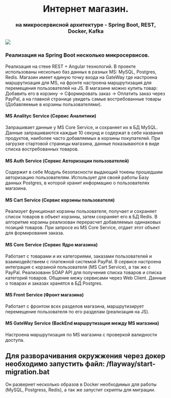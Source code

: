<h1 align="center">Интернет магазин. 
<h3 align="center"> на микросервисной архитектуре - Spring Boot, REST, Docker, Kafka</h3>

<a href="https://shev-81.github.io/WebMarket/"><img src="https://img.shields.io/badge/Cloud-JavaDoc-green"/>  </a>

### Реализация на Spring Boot несколько микросервисов.
Реализация на стеке REST + Angular технологий. В проекте использованы несколько баз данных в разных MS: MySQL, Postgres, Redis.
Магазин имеет единую точку входа на GateWay где настроена маршрутизация для MS, на фронте настроена маршрутизация для перемещения 
пользователей на JS. В магазине можно купить товар: Добавить его в корзину -> Cформировать заказ -> Оплатить заказ через PayPal, 
а на главной странице увидеть самые востребованные товары (Добавляемые в корзины пользователями).

#### MS Analityc Service (Сервис Аналитики)
Запрашивает данные у MS Core Service,  и сохраняет их в БД MySQL.  Данные запрашиваются каждые 10 секунд и содержат в себе 
названия продуктов, наиболее часто добавляемых в корзины покупателей. При загрузке стартовой страницы магазина,  данные 
показываются в виде списка востребованных товаров.

#### MS Auth Service (Сервис Авторизации пользователей)
Содержит в себе Модуль безопасности выдающий токены прошедшим авторизацию пользователям. Использует для своей работы Базу 
данных Postgres, в которой хранит информацию о пользователях магазина.

#### MS Cart Service (Сервис корзины пользователя)
Реализует функционал корзины пользователя, получает и сохраняет список товаров в объект корзины, затем сохраняет его в БД Redis.
В алгоритме корзины реализован перерасчет добавляемых одинаковых позиций товаров. При запросе из MS Core Service, отдает этот 
объект для формирования заказа.

#### MS Core Service (Сервис Ядро магазина)
Работает с товарами и их категориями, заказами пользователей и взаимодействием с платежной системой PayPal. 
В сервисе настроена интеграция с корзиной пользователя (MS Cart Service), а так же с PayPal. Реализованн SOAP API для получения
списка товаров и списка категорий товаров. Общение межу сервисами через Web Client. Данные о товарах и заказах хранятся в 
БД Postgres.

#### MS Front Service (Фронт магазина)
Работает с фронтом всех разделов магазина, маршрутизирует перемещение пользователя по его разделам (реализация на JS).

#### MS GateWay Service (BackEnd маршрутизация между MS магазина)
Настроена маршрутизация по MS магазина с проверкой валидности доступа.

## Для разворачивания окружжения через докер необходимо запустить файл: /flayway/start-migration.bat 
Он развернет несколько образов в Docker необходимых для работы (MySQL, Postgress, Redis), а так же запустит скрипты для миграции.
